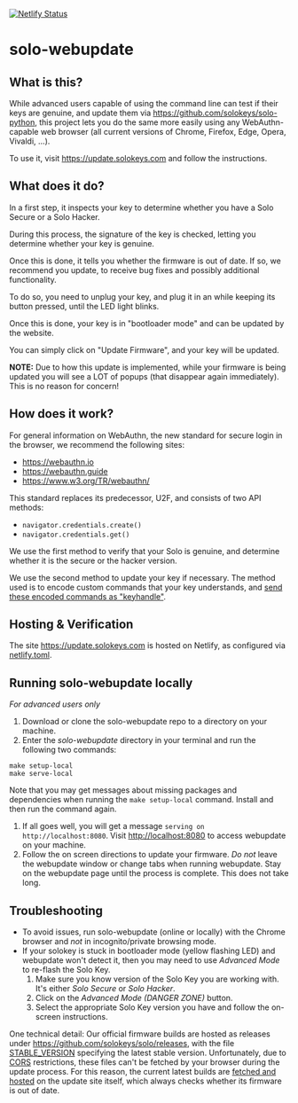 [![Netlify Status](https://api.netlify.com/api/v1/badges/cf747fa0-e4d2-4405-897c-47cc3affba8e/deploy-status)](https://app.netlify.com/sites/solokeys-webupdate/deploys)

# solo-webupdate

## What is this?
While advanced users capable of using the command line can test if their keys are genuine, and update them via
<https://github.com/solokeys/solo-python>, this project lets you do the same more easily
using any WebAuthn-capable web browser (all current versions of Chrome, Firefox, Edge, Opera, Vivaldi, ...).

To use it, visit <https://update.solokeys.com> and follow the instructions.

## What does it do?
In a first step, it inspects your key to determine whether you have a Solo Secure or a Solo Hacker.

During this process, the signature of the key is checked, letting you determine whether your key is genuine.

Once this is done, it tells you whether the firmware is out of date.
If so, we recommend you update, to receive bug fixes and possibly additional functionality.

To do so, you need to unplug your key, and plug it in an while keeping its button pressed, until the LED light blinks.

Once this is done, your key is in "bootloader mode" and can be updated by the website.

You can simply click on "Update Firmware", and your key will be updated.

**NOTE:** Due to how this update is implemented, while your firmware is being updated you will see a LOT of popups (that disappear again immediately). This is no reason for concern!

## How does it work?
For general information on WebAuthn, the new standard for secure login in the browser, we recommend the following sites:
- https://webauthn.io
- https://webauthn.guide
- https://www.w3.org/TR/webauthn/

This standard replaces its predecessor, U2F, and consists of two API methods:
- `navigator.credentials.create()`
- `navigator.credentials.get()`

We use the first method to verify that your Solo is genuine, and determine whether it is the secure or the hacker version.

We use the second method to update your key if necessary. The method used is to encode custom commands that your key understands, and [send these encoded commands as "keyhandle"](https://github.com/solokeys/solo-webupdate/blob/master/js/ctaphid.js).

## Hosting & Verification
The site <https://update.solokeys.com> is hosted on Netlify, as configured via [netlify.toml](netlify.toml).

## Running solo-webupdate locally

*For advanced users only*

1. Download or clone the solo-webupdate repo to a directory on your machine. 
1. Enter the _solo-webupdate_ directory in your terminal and run the following two commands:
```
make setup-local
make serve-local
```
Note that you may get messages about missing packages and dependencies when running the `make setup-local` command. Install and then run the command again. 
1. If all goes well, you will get a message `serving on http://localhost:8080`. Visit <http://localhost:8080> to access webupdate on your machine.
1. Follow the on screen directions to update your firmware. *Do not* leave the webupdate window or change tabs when running webupdate. Stay on the webupdate page until the process is complete. This does not take long. 

## Troubleshooting

* To avoid issues, run solo-webupdate (online or locally) with the Chrome browser and _not_ in incognito/private browsing mode.
* If your solokey is stuck in bootloader mode (yellow flashing LED) and webupdate won't detect it, then you may need to use _Advanced Mode_ to re-flash the Solo Key.
	1. Make sure you know version of the Solo Key you are working with. It's either _Solo Secure_ or _Solo Hacker_.
	1. Click on the _Advanced Mode (DANGER ZONE)_ button.
	1. Select the appropriate Solo Key version you have and follow the on-screen instructions.
  

One technical detail: Our official firmware builds are hosted as releases under <https://github.com/solokeys/solo/releases>, with the file [STABLE_VERSION](https://github.com/solokeys/solo/blob/master/STABLE_VERSION) specifying the latest stable version. Unfortunately, due to [CORS](https://en.wikipedia.org/wiki/Cross-origin_resource_sharing) restrictions, these files can't be fetched by your browser during the update process. For this reason, the current latest builds are [fetched and hosted](https://github.com/solokeys/solo-webupdate/blob/master/scripts/fetch-firmware.sh) on the update site itself, which always checks whether its firmware is out of date.
